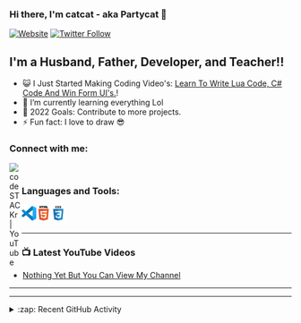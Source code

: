 ### Hi there, I'm catcat - aka Partycat 👋 

[![Website](https://img.shields.io/website?label=codeSTACKr.com&style=for-the-badge&url=https%3A%2F%2Fcodestackr.com)](https://codestackr.com)
[![Twitter Follow](https://img.shields.io/twitter/follow/codeSTACKr?color=1DA1F2&logo=twitter&style=for-the-badge)](https://twitter.com/intent/follow?original_referer=https%3A%2F%2Fgithub.com%2FcodeSTACKr&screen_name=codeSTACKr)

## I'm a Husband, Father, Developer, and Teacher!!

- 😺 I Just Started Making Coding Video's: [Learn To Write Lua Code, C# Code And Win Form UI's.][youtube]!
- 🌱 I’m currently learning everything Lol
- 🥅 2022 Goals: Contribute to more projects.
- ⚡ Fun fact: I love to draw 😎

### Connect with me:


[<img align="left" alt="codeSTACKr | YouTube" width="22px" src="https://cdn.jsdelivr.net/npm/simple-icons@v3/icons/youtube.svg" />][youtube]



<br />

### Languages and Tools:

[<img align="left" alt="Visual Studio Code" width="26px" src="https://raw.githubusercontent.com/github/explore/80688e429a7d4ef2fca1e82350fe8e3517d3494d/topics/visual-studio-code/visual-studio-code.png" />][viscode]
[<img align="left" alt="HTML5" width="26px" src="https://raw.githubusercontent.com/github/explore/80688e429a7d4ef2fca1e82350fe8e3517d3494d/topics/html/html.png" />][html]
[<img align="left" alt="CSS3" width="26px" src="https://raw.githubusercontent.com/github/explore/80688e429a7d4ef2fca1e82350fe8e3517d3494d/topics/css/css.png" />][css]



<br />
<br />

---

### 📺 Latest YouTube Videos

<!-- YOUTUBE:START -->
- [Nothing Yet But You Can View My Channel](https://www.youtube.com/channel/UCsOb_O9Viw_7Q0lBydhxpTw)
<!-- YOUTUBE:END -->


---




---

<details>
  <summary>:zap: Recent GitHub Activity</summary>
  
<!--START_SECTION:activity-->
1. Nothing To See Here!
<!--END_SECTION:activity-->

</details>




[youtube]: https://www.youtube.com/channel/UCsOb_O9Viw_7Q0lBydhxpTw

[viscode]: https://code.visualstudio.com

[html]: https://www.google.com/search?client=opera-gx&q=html&sourceid=opera&ie=UTF-8&oe=UTF-8

[css]: https://www.google.com/search?client=opera-gx&hs=0vB&sxsrf=AOaemvJkVTJOmh5ZHiMvnwUw4BAwUJdEig:1641237209281&q=css+code&spell=1&sa=X&ved=2ahUKEwivk-eGpZb1AhXpdN8KHTfZB28QirwEKAB6BAgBEDE&biw=1879&bih=931&dpr=1

